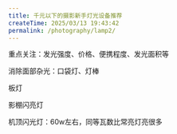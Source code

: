 ```yaml
---
title: 千元以下的摄影新手灯光设备推荐
createTime: 2025/03/13 19:43:42
permalink: /photography/lamp2/
---
```




重点关注：发光强度、价格、便携程度、发光面积等


消除面部杂光：口袋灯、灯棒

板灯

影棚闪亮灯

机顶闪光灯：60w左右，同等瓦数比常亮灯亮很多

